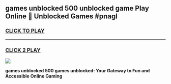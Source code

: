 
## games unblocked 500 unblocked game Play Online 👋 Unblocked Games #pnagl
<h3>
<a href="https://premium.freeplayer.one?title=games_unblocked_500&ref=21F">CLICK TO PLAY</a></h3>
<hr>

<h3>
<a href="https://premium.freeplayer.one?title=games_unblocked_500&ref=21F">CLICK 2 PLAY</a>
  
</h3>

<a href="https://premium.freeplayer.one?title=games_unblocked_500&ref=21F/"><img src="https://clearcache.store/games.png"></a>


**games unblocked 500 games unblocked: Your Gateway to Fun and Accessible Online Gaming**
